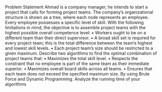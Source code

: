 

Problem Statement 
Ahmad is a company manager, he intends to start a project that calls for forming project
teams. The company’s organizational structure is shown as a tree, where each node represents
an employee. Every employee possesses a specific level of skill. With the following limitations
in mind, the objective is to assemble project teams with the highest possible overall competence
level:
• Workers ought to be on a different team than their direct supervisor.
• A broad skill set is required for every project team; this is the total difference between
the team’s highest and lowest skill levels.
• Each project team’s size should be restricted to a given maximum.
Describe two algorithms to find the optimal combination of project teams that:
• Maximizes the total skill level.
• Respects the constraint that no employee is part of the same team as their immediate
superior.
• Maximizes overall board skills across all teams.
• Ensures that each team does not exceed the specified maximum size.
By using Brute Force and Dynamic Programming. Analyze the running time of your algorithms

